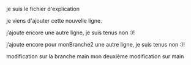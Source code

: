 je suis le fichier d'explication

je viens d'ajouter cette nouvelle ligne.

j’ajoute encore une autre ligne, je suis tenus non :)!

j’ajoute encore pour monBranche2 une autre ligne, je suis tenus non :)!

modification sur la branche main
mon deuxième modification sur main